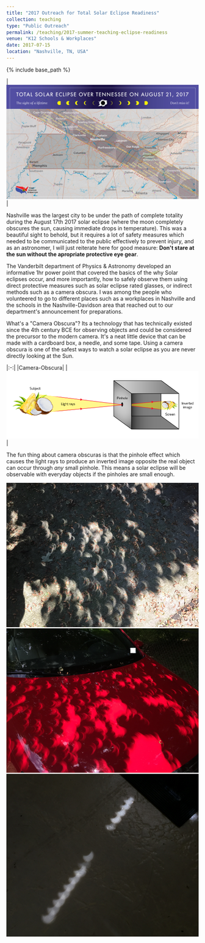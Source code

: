 ```yaml
---
title: "2017 Outreach for Total Solar Eclipse Readiness"
collection: teaching
type: "Public Outreach"
permalink: /teaching/2017-summer-teaching-eclipse-readiness
venue: "K12 Schools & Workplaces"
date: 2017-07-15
location: "Nashville, TN, USA"
---
```

{% include base_path %}

|![Total Eclipse of August 21, 2017](/images/TSE2017gramTennessee.png "Total Solar Eclipse path of totality over Tenneessee")|

Nashville was the largest city to be under the path of complete totality during the August 17th 2017 solar eclipse (where the moon completely obscures the sun, causing immediate drops in temperature). This was a beautiful sight to behold, but it requires a lot of safety measures which needed to be communicated to the public effectively to prevent injury, and as an astronomer, I will just reiterate here for good measure: **Don't stare at the sun without the apropriate protective eye gear**. 

The Vanderbilt department of Physics & Astronomy developed an informative 1hr power point that covered the basics of the why Solar eclipses occur, and more importantly, how to safely observe them using direct protective measures such as solar eclipse rated glasses, or indirect methods such as a camera obscura. I was among the people who volunteered to go to different places such as a workplaces in Nashville and the schools in the Nashville-Davidson area that reached out to our department's announcement for preparations.  

What's a "Camera Obscura"? Its a technology that has technically existed since the 4th century BCE for observing objects and could be considered the precursor to the modern camera. It's a neat little device that can be made with a cardboard box, a needle, and some tape. Using a camera obscura is one of the safest ways to watch a solar eclipse as you are never directly looking at the Sun.

|:-:|
|Camera-Obscura|
|![Camera-obscura diagram](/images/camera_obscura.png "diagram of camera obscura")|

The fun thing about camera obscuras is that the pinhole effect which causes the light rays to produce an inverted image opposite the real object can occur through _any_ small pinhole. This means a solar eclipse will be observable with everyday objects if the pinholes are small enough.

![camera-obscura on concrete](/images/camera_obscura_leaves.jpg "camera obscura solar eclipse through leaves")
![camera-obscura on car hood](/images/camera_obscura_on_hood.jpg "camera obscura occuring on car hood")
![camera-obscura through blinds](/images/camera_obscura_blinds.jpg "camera obscura occuring through window blinds")
